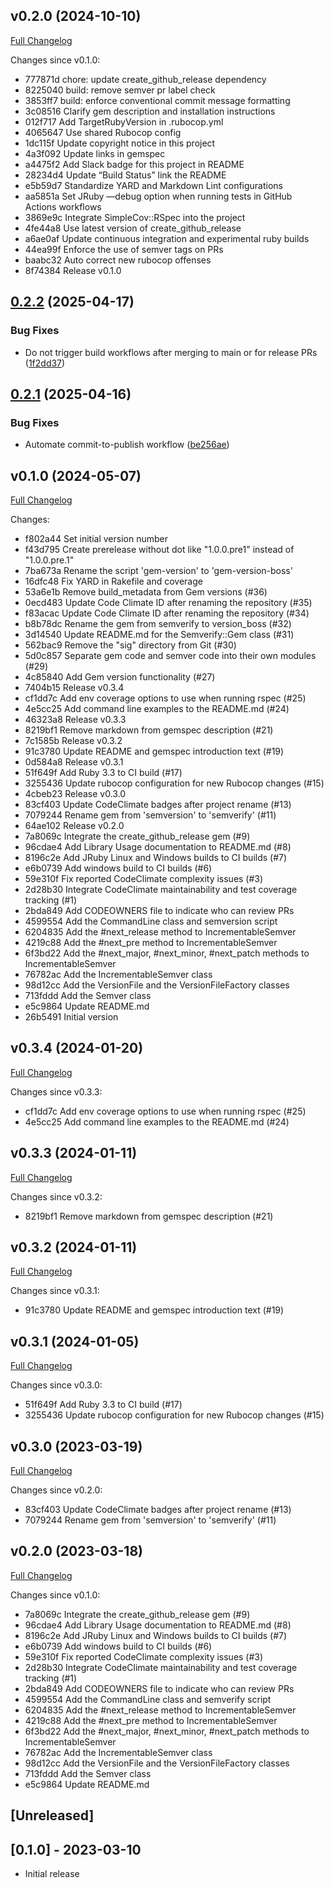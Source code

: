 ## v0.2.0 (2024-10-10)

[Full Changelog](https://github.com/main-branch/version_boss/compare/v0.1.0..v0.2.0)

Changes since v0.1.0:

* 777871d chore: update create_github_release dependency
* 8225040 build: remove semver pr label check
* 3853ff7 build: enforce conventional commit message formatting
* 3c08516 Clarify gem description and installation instructions
* 012f717 Add TargetRubyVersion in .rubocop.yml
* 4065647 Use shared Rubocop config
* 1dc115f Update copyright notice in this project
* 4a3f092 Update links in gemspec
* a4475f2 Add Slack badge for this project in README
* 28234d4 Update “Build Status” link the README
* e5b59d7 Standardize YARD and Markdown Lint configurations
* aa5851a Set JRuby —debug option when running tests in GitHub Actions workflows
* 3869e9c Integrate SimpleCov::RSpec into the project
* 4fe44a8 Use latest version of create_github_release
* a6ae0af Update continuous integration and experimental ruby builds
* 44ea99f Enforce the use of semver tags on PRs
* baabc32 Auto correct new rubocop offenses
* 8f74384 Release v0.1.0

## [0.2.2](https://github.com/main-branch/version_boss/compare/v0.2.1...v0.2.2) (2025-04-17)


### Bug Fixes

* Do not trigger build workflows after merging to main or for release PRs ([1f2dd37](https://github.com/main-branch/version_boss/commit/1f2dd370492349112d7415af09fb4dc6ec90314e))

## [0.2.1](https://github.com/main-branch/version_boss/compare/v0.2.0...v0.2.1) (2025-04-16)


### Bug Fixes

* Automate commit-to-publish workflow ([be256ae](https://github.com/main-branch/version_boss/commit/be256ae4dfdf051fcaaf760113011859806a6ccb))

## v0.1.0 (2024-05-07)

[Full Changelog](https://github.com/main-branch/version_boss/compare/26b5491..v0.1.0)

Changes:

* f802a44 Set initial version number
* f43d795 Create prerelease without dot like "1.0.0.pre1" instead of "1.0.0.pre.1"
* 7ba673a Rename the script 'gem-version' to 'gem-version-boss'
* 16dfc48 Fix YARD in Rakefile and coverage
* 53a6e1b Remove build_metadata from Gem versions (#36)
* 0ecd483 Update Code Climate ID after renaming the repository (#35)
* f83acac Update Code Climate ID after renaming the repository (#34)
* b8b78dc Rename the gem from semverify to version_boss (#32)
* 3d14540 Update README.md for the Semverify::Gem class (#31)
* 562bac9 Remove the "sig" directory from Git (#30)
* 5d0c857 Separate gem code and semver code into their own modules (#29)
* 4c85840 Add Gem version functionality (#27)
* 7404b15 Release v0.3.4
* cf1dd7c Add env coverage options to use when running rspec (#25)
* 4e5cc25 Add command line examples to the README.md (#24)
* 46323a8 Release v0.3.3
* 8219bf1 Remove markdown from gemspec description (#21)
* 7c1585b Release v0.3.2
* 91c3780 Update README and gemspec introduction text (#19)
* 0d584a8 Release v0.3.1
* 51f649f Add Ruby 3.3 to CI build (#17)
* 3255436 Update rubocop configuration for new Rubocop changes (#15)
* 4cbeb23 Release v0.3.0
* 83cf403 Update CodeClimate badges after project rename (#13)
* 7079244 Rename gem from 'semversion' to 'semverify' (#11)
* 64ae102 Release v0.2.0
* 7a8069c Integrate the create_github_release gem (#9)
* 96cdae4 Add Library Usage documentation to README.md (#8)
* 8196c2e Add JRuby Linux and Windows builds to CI builds (#7)
* e6b0739 Add windows build to CI builds (#6)
* 59e310f Fix reported CodeClimate complexity issues (#3)
* 2d28b30 Integrate CodeClimate maintainability and test coverage tracking (#1)
* 2bda849 Add CODEOWNERS file to indicate who can review PRs
* 4599554 Add the CommandLine class and semversion script
* 6204835 Add the #next_release method to IncrementableSemver
* 4219c88 Add the #next_pre method to IncrementableSemver
* 6f3bd22 Add the #next_major, #next_minor, #next_patch methods to IncrementableSemver
* 76782ac Add the IncrementableSemver class
* 98d12cc Add the VersionFile and the VersionFileFactory classes
* 713fddd Add the Semver class
* e5c9864 Update README.md
* 26b5491 Initial version

## v0.3.4 (2024-01-20)

[Full Changelog](https://github.com/main-branch/semverify/compare/v0.3.3..v0.3.4)

Changes since v0.3.3:

* cf1dd7c Add env coverage options to use when running rspec (#25)
* 4e5cc25 Add command line examples to the README.md (#24)

## v0.3.3 (2024-01-11)

[Full Changelog](https://github.com/main-branch/semverify/compare/v0.3.2..v0.3.3)

Changes since v0.3.2:

* 8219bf1 Remove markdown from gemspec description (#21)

## v0.3.2 (2024-01-11)

[Full Changelog](https://github.com/main-branch/semverify/compare/v0.3.1..v0.3.2)

Changes since v0.3.1:

* 91c3780 Update README and gemspec introduction text (#19)

## v0.3.1 (2024-01-05)

[Full Changelog](https://github.com/main-branch/semverify/compare/v0.3.0..v0.3.1)

Changes since v0.3.0:

* 51f649f Add Ruby 3.3 to CI build (#17)
* 3255436 Update rubocop configuration for new Rubocop changes (#15)

## v0.3.0 (2023-03-19)

[Full Changelog](https://github.com/main-branch/semverify/compare/v0.2.0..v0.3.0)

Changes since v0.2.0:

* 83cf403 Update CodeClimate badges after project rename (#13)
* 7079244 Rename gem from 'semversion' to 'semverify' (#11)

## v0.2.0 (2023-03-18)

[Full Changelog](https://github.com/main-branch/semverify/compare/v0.1.0..v0.2.0)

Changes since v0.1.0:

* 7a8069c Integrate the create_github_release gem (#9)
* 96cdae4 Add Library Usage documentation to README.md (#8)
* 8196c2e Add JRuby Linux and Windows builds to CI builds (#7)
* e6b0739 Add windows build to CI builds (#6)
* 59e310f Fix reported CodeClimate complexity issues (#3)
* 2d28b30 Integrate CodeClimate maintainability and test coverage tracking (#1)
* 2bda849 Add CODEOWNERS file to indicate who can review PRs
* 4599554 Add the CommandLine class and semverify script
* 6204835 Add the #next_release method to IncrementableSemver
* 4219c88 Add the #next_pre method to IncrementableSemver
* 6f3bd22 Add the #next_major, #next_minor, #next_patch methods to IncrementableSemver
* 76782ac Add the IncrementableSemver class
* 98d12cc Add the VersionFile and the VersionFileFactory classes
* 713fddd Add the Semver class
* e5c9864 Update README.md

## [Unreleased]

## [0.1.0] - 2023-03-10

- Initial release
